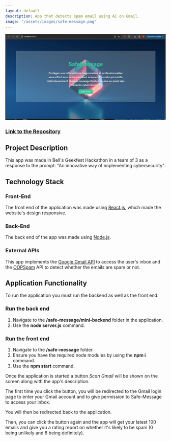 ```yaml
---
layout: default
description: App that detects spam email using AI on Gmail.
image: "/assets/images/safe-message.png"
---
```


![](/assets/images/safe-message.png)

### [Link to the Repository](https://github.com/Josed0912/Hackathon-Safe-Message.git)

## **Project Description**

This app was made in Bell's Geekfest Hackathon in a team of 3 as a response to the prompt: "An innovative way of implementing cybersecurity".

## **Technology Stack**

### Front-End 

The front end of the application was made using [React.js](https://react.dev/), which made the website's design responsive.

### Back-End

The back end of the app was made using [Node.js](https://nodejs.org/en/).

### External APIs

This app implements the [Google Gmail API](https://developers.google.com/gmail/api/guides) to access the user's inbox and the [OOPSpam](https://www.oopspam.com/) API to detect whether the emails are spam or not.

## **Application Functionality**

To run the application you must run the backend as well as the front end.

### Run the back end

1. Navigate to the **/safe-message/mini-backend** folder in the application.
2. Use the **node server.js** command.

### Run the front end

1. Navigate to the **/safe-message** folder.
2. Ensure you have the required node modules by using the **npm i** command.
3. Use the **npm start** command. 

Once the application is started a button *Scan Gmail* will be shown on the screen along with the app's description.

The first time you click the button, you will be redirected to the Gmail login page to enter your Gmail account and to give permission to Safe-Message to access your inbox.

You will then be redirected back to the application.

Then, you can click the button again and the app will get your latest 100 emails and give you a rating report on whether it's likely to be spam (0 being unlikely and 6 being definitely).



